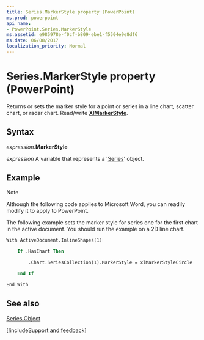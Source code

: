 ```yaml
---
title: Series.MarkerStyle property (PowerPoint)
ms.prod: powerpoint
api_name:
- PowerPoint.Series.MarkerStyle
ms.assetid: e985978e-f0cf-b809-ebe1-f5504e9e8df6
ms.date: 06/08/2017
localization_priority: Normal
---
```



# Series.MarkerStyle property (PowerPoint)

Returns or sets the marker style for a point or series in a line chart, scatter chart, or radar chart. Read/write **[XlMarkerStyle](PowerPoint.XlMarkerStyle.md)**.


## Syntax

_expression_.**MarkerStyle**

_expression_ A variable that represents a '[Series](PowerPoint.Series.md)' object.


## Example

> [!NOTE] 
> Although the following code applies to Microsoft Word, you can readily modify it to apply to PowerPoint.

The following example sets the marker style for series one for the first chart in the active document. You should run the example on a 2D line chart.




```vb
With ActiveDocument.InlineShapes(1)

    If .HasChart Then

        .Chart.SeriesCollection(1).MarkerStyle = xlMarkerStyleCircle

    End If

End With
```


## See also


[Series Object](PowerPoint.Series.md)

[!include[Support and feedback](~/includes/feedback-boilerplate.md)]
